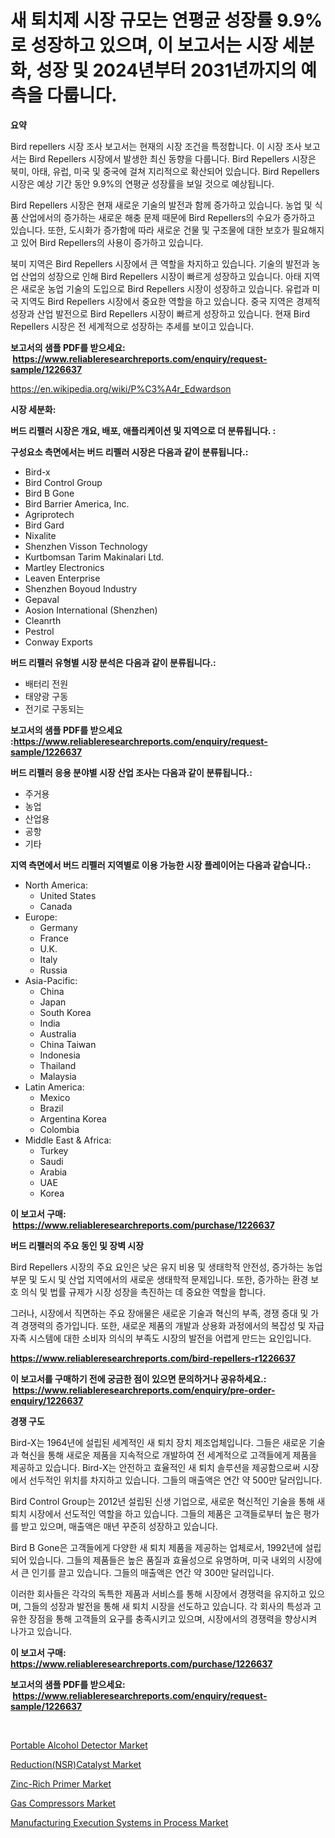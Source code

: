 <p><h1>새 퇴치제 시장 규모는 연평균 성장률 9.9%로 성장하고 있으며, 이 보고서는 시장 세분화, 성장 및 2024년부터 2031년까지의 예측을 다룹니다.</h1></p><p><strong>요약</strong></p>
<p><p>Bird repellers 시장 조사 보고서는 현재의 시장 조건을 특정합니다. 이 시장 조사 보고서는 Bird Repellers 시장에서 발생한 최신 동향을 다룹니다. Bird Repellers 시장은 북미, 아태, 유럽, 미국 및 중국에 걸쳐 지리적으로 확산되어 있습니다. Bird Repellers 시장은 예상 기간 동안 9.9%의 연평균 성장률을 보일 것으로 예상됩니다.</p><p>Bird Repellers 시장은 현재 새로운 기술의 발전과 함께 증가하고 있습니다. 농업 및 식품 산업에서의 증가하는 새로운 해충 문제 때문에 Bird Repellers의 수요가 증가하고 있습니다. 또한, 도시화가 증가함에 따라 새로운 건물 및 구조물에 대한 보호가 필요해지고 있어 Bird Repellers의 사용이 증가하고 있습니다.</p><p>북미 지역은 Bird Repellers 시장에서 큰 역할을 차지하고 있습니다. 기술의 발전과 농업 산업의 성장으로 인해 Bird Repellers 시장이 빠르게 성장하고 있습니다. 아태 지역은 새로운 농업 기술의 도입으로 Bird Repellers 시장이 성장하고 있습니다. 유럽과 미국 지역도 Bird Repellers 시장에서 중요한 역할을 하고 있습니다. 중국 지역은 경제적 성장과 산업 발전으로 Bird Repellers 시장이 빠르게 성장하고 있습니다. 현재 Bird Repellers 시장은 전 세계적으로 성장하는 추세를 보이고 있습니다.</p></p>
<p><strong>보고서의 샘플 PDF를 받으세요: &nbsp;<a href="https://www.reliableresearchreports.com/enquiry/request-sample/1226637">https://www.reliableresearchreports.com/enquiry/request-sample/1226637</a></strong></p>
<p><a href="https://en.wikipedia.org/wiki/P%C3%A4r_Edwardson">https://en.wikipedia.org/wiki/P%C3%A4r_Edwardson</a></p>
<p><strong>시장 세분화:</strong></p>
<p><strong> 버드 리펠러 시장은 개요, 배포, 애플리케이션 및 지역으로 더 분류됩니다. :</strong></p>
<p><strong>구성요소 측면에서는 버드 리펠러 시장은 다음과 같이 분류됩니다.:</strong></p>
<p><ul><li>Bird-x</li><li>Bird Control Group</li><li>Bird B Gone</li><li>Bird Barrier America, Inc.</li><li>Agriprotech</li><li>Bird Gard</li><li>Nixalite</li><li>Shenzhen Visson Technology</li><li>Kurtbomsan Tarim Makinalari Ltd.</li><li>Martley Electronics</li><li>Leaven Enterprise</li><li>Shenzhen Boyoud Industry</li><li>Gepaval</li><li>Aosion International (Shenzhen)</li><li>Cleanrth</li><li>Pestrol</li><li>Conway Exports</li></ul></p>
<p><strong> 버드 리펠러 유형별 시장 분석은 다음과 같이 분류됩니다.:</strong></p>
<p><ul><li>배터리 전원</li><li>태양광 구동</li><li>전기로 구동되는</li></ul></p>
<p><strong>보고서의 샘플 PDF를 받으세요 :<a href="https://www.reliableresearchreports.com/enquiry/request-sample/1226637">https://www.reliableresearchreports.com/enquiry/request-sample/1226637</a></strong></p>
<p><strong> 버드 리펠러 응용 분야별 시장 산업 조사는 다음과 같이 분류됩니다.:</strong></p>
<p><ul><li>주거용</li><li>농업</li><li>산업용</li><li>공항</li><li>기타</li></ul></p>
<p><strong>지역 측면에서 버드 리펠러 지역별로 이용 가능한 시장 플레이어는 다음과 같습니다.:</strong></p>
<p><ul>
    <li>
        North America:
        <ul>
            <li>United States</li>
            <li>Canada</li>
        </ul>
    </li>
    <li>
        Europe:
        <ul>
            <li>Germany</li>
            <li>France</li>
            <li>U.K.</li>
            <li>Italy</li>
            <li>Russia</li>
        </ul>
    </li>
    <li>
        Asia-Pacific:
        <ul>
            <li>China</li>
            <li>Japan</li>
            <li>South Korea</li>
            <li>India</li>
            <li>Australia</li>
            <li>China Taiwan</li>
            <li>Indonesia</li>
            <li>Thailand</li>
            <li>Malaysia</li>
        </ul>
    </li>
    <li>
        Latin America:
        <ul>
            <li>Mexico</li>
            <li>Brazil</li>
            <li>Argentina Korea</li>
            <li>Colombia</li>
        </ul>
    </li>
    <li>
        Middle East & Africa:
        <ul>
            <li>Turkey</li>
            <li>Saudi</li>
            <li>Arabia</li>
            <li>UAE</li>
            <li>Korea</li>
        </ul>
    </li>
    </ul></p>
<p><strong>이 보고서 구매: &nbsp;<a href="https://www.reliableresearchreports.com/purchase/1226637">https://www.reliableresearchreports.com/purchase/1226637</a></strong></p>
<p><strong>버드 리펠러의 주요 동인 및 장벽 시장</strong></p>
<p><p>Bird Repellers 시장의 주요 요인은 낮은 유지 비용 및 생태학적 안전성, 증가하는 농업 부문 및 도시 및 산업 지역에서의 새로운 생태학적 문제입니다. 또한, 증가하는 환경 보호 의식 및 법률 규제가 시장 성장을 촉진하는 데 중요한 역할을 합니다.</p><p>그러나, 시장에서 직면하는 주요 장애물은 새로운 기술과 혁신의 부족, 경쟁 증대 및 가격 경쟁력의 증가입니다. 또한, 새로운 제품의 개발과 상용화 과정에서의 복잡성 및 자급 자족 시스템에 대한 소비자 의식의 부족도 시장의 발전을 어렵게 만드는 요인입니다.</p></p>
<p><strong><a href="https://www.reliableresearchreports.com/bird-repellers-r1226637">https://www.reliableresearchreports.com/bird-repellers-r1226637</a></strong></p>
<p><strong>이 보고서를 구매하기 전에 궁금한 점이 있으면 문의하거나 공유하세요.: &nbsp;<a href="https://www.reliableresearchreports.com/enquiry/pre-order-enquiry/1226637">https://www.reliableresearchreports.com/enquiry/pre-order-enquiry/1226637</a></strong></p>
<p><strong>경쟁 구도</strong></p>
<p><p>Bird-X는 1964년에 설립된 세계적인 새 퇴치 장치 제조업체입니다. 그들은 새로운 기술과 혁신을 통해 새로운 제품을 지속적으로 개발하여 전 세계적으로 고객들에게 제품을 제공하고 있습니다. Bird-X는 안전하고 효율적인 새 퇴치 솔루션을 제공함으로써 시장에서 선두적인 위치를 차지하고 있습니다. 그들의 매출액은 연간 약 500만 달러입니다.</p><p>Bird Control Group는 2012년 설립된 신생 기업으로, 새로운 혁신적인 기술을 통해 새 퇴치 시장에서 선도적인 역할을 하고 있습니다. 그들의 제품은 고객들로부터 높은 평가를 받고 있으며, 매출액은 매년 꾸준히 성장하고 있습니다.</p><p>Bird B Gone은 고객들에게 다양한 새 퇴치 제품을 제공하는 업체로서, 1992년에 설립되어 있습니다. 그들의 제품들은 높은 품질과 효율성으로 유명하며, 미국 내외의 시장에서 큰 인기를 끌고 있습니다. 그들의 매출액은 연간 약 300만 달러입니다.</p><p>이러한 회사들은 각각의 독특한 제품과 서비스를 통해 시장에서 경쟁력을 유지하고 있으며, 그들의 성장과 발전을 통해 새 퇴치 시장을 선도하고 있습니다. 각 회사의 특성과 고유한 장점을 통해 고객들의 요구를 충족시키고 있으며, 시장에서의 경쟁력을 향상시켜 나가고 있습니다.</p></p>
<p><strong>이 보고서 구매: &nbsp; <a href="https://www.reliableresearchreports.com/purchase/1226637">https://www.reliableresearchreports.com/purchase/1226637</a></strong></p>
<p><strong>보고서의 샘플 PDF를 받으세요: &nbsp;<a href="https://www.reliableresearchreports.com/enquiry/request-sample/1226637">https://www.reliableresearchreports.com/enquiry/request-sample/1226637</a></strong><strong></strong></p>
<p>&nbsp;</p>
<p><p><a href="https://www.linkedin.com/pulse/exploring-portable-alcohol-detector-market-dynamics-global-trends-kwjbc?trackingId=rE7tRaWvCUp6O6IxqUi8EQ%3D%3D">Portable Alcohol Detector Market</a></p><p><a href="https://github.com/DarrenSipes1990/Market-Research-Report-List-2/blob/main/reductionnsrcatalyst-market.md">Reduction(NSR)Catalyst Market</a></p><p><a href="https://github.com/kmatchooka/Market-Research-Report-List-1/blob/main/zinc-rich-primer-market.md">Zinc-Rich Primer Market</a></p><p><a href="https://www.linkedin.com/pulse/global-gas-compressors-market-product-type-application-region-jpg5c?trackingId=Pl7W8%2FNDSzpP%2BZdNbIOUuQ%3D%3D">Gas Compressors Market</a></p><p><a href="https://issuu.com/reportprime-2/docs/manufacturing-execution-systems-in-process-market-">Manufacturing Execution Systems in Process Market</a></p></p>